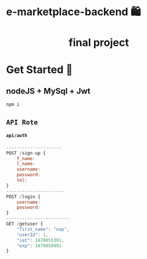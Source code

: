 # e-marketplace-backend 🛍️

<h1 align="center">final project</h1>

# Get Started 🚀 

## nodeJS + MySql + Jwt
```javascript
npm i
```

## `API Rote`

#### `api/auth`
```javascript
---------------------
POST /sign-up {
    f_name:
    l_name:
    username:
    password:
    tel:
}
----------------------
POST /login {
    username:
    password:
}
------------------------
GET /getuser {
    "first_name": "nop",
    "userId": 1,
    "iat": 1670055391,
    "exp": 1670058991  
}

```